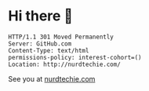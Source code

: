 # Hi there :wave:
```
HTTP/1.1 301 Moved Permanently
Server: GitHub.com
Content-Type: text/html
permissions-policy: interest-cohort=()
Location: http://nurdtechie.com/
```
See you at [nurdtechie.com](http://nurdtechie.com/)